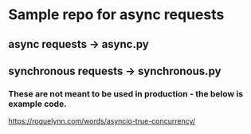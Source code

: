 # Sample repo for async requests

## async requests -> async.py

## synchronous requests -> synchronous.py

### These are not meant to be used in production - the below is example code.

https://roguelynn.com/words/asyncio-true-concurrency/
